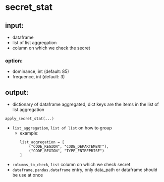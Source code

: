 # secret_stat

## input:
 - dataframe
 - list of list aggregation
 - column on which we check the secret
### option:
 - dominance, int (default: 85)
 - frequence, int (default: 3)

## output:

 - dictionary of dataframe aggregated, dict keys are the items in the list of list aggregation

`apply_secret_stat(...)`
 - `list_aggregation`, `list of list` on how to group
     - example:
        ```
       list_aggregation = [
            ("CODE_REGION", "CODE_DEPARTEMENT"),
            ("CODE_REGION", "TYPE_ENTREPRISE")
       ]
       ``` 
 - `columns_to_check`, `list` column on which we check secret
 - `dataframe`, `pandas.dataframe` entry, only data_path or dataframe should be use at once
